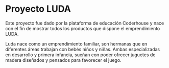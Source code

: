 # Proyecto LUDA

Este proyecto fue dado por la plataforma de educación Coderhouse y nace con el fin de mostrar todos los productos que dispone el emprendimiento LUDA.

Luda nace como un emprendimiento familiar, son hermanas que en diferentes áreas trabajan con bebés niños y niñas. Ambas especializadas en desarrollo y primera infancia, sueñan con poder ofrecer juguetes de madera diseñados y pensados para favorecer el juego.
